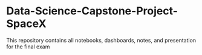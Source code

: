 # Data-Science-Capstone-Project-SpaceX
This repository contains all notebooks, dashboards, notes, and presentation for the final exam
